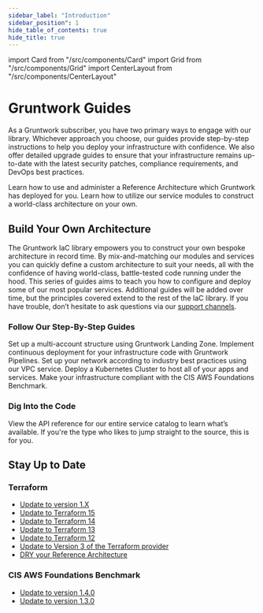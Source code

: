 ```yaml
---
sidebar_label: "Introduction"
sidebar_position": 1
hide_table_of_contents: true
hide_title: true
---
```


import Card from "/src/components/Card"
import Grid from "/src/components/Grid"
import CenterLayout from "/src/components/CenterLayout"

<CenterLayout>

# Gruntwork Guides

As a Gruntwork subscriber, you have two primary ways to engage with our library. Whichever approach you choose, our guides provide step-by-step instructions to help you deploy your infrastructure with confidence. We also offer detailed upgrade guides to ensure that your infrastructure remains up-to-date with the latest security patches, compliance requirements, and DevOps best practices.

<Grid cols={2}>
  <Card
    title="Set Up Your Reference Architecture"
    href="/docs/guides/reference-architecture"
  >
    Learn how to use and administer a Reference Architecture which Gruntwork has
    deployed for you.
  </Card>
  <Card
    title="Build Your Own Architecture"
    href="#build-your-own-architecture"
  >
    Learn how to utilize our service modules to construct a world-class
    architecture on your own.
  </Card>
</Grid>

## Build Your Own Architecture

The Gruntwork IaC library empowers you to construct your own bespoke architecture in record time. By mix-and-matching our modules and services you can quickly define a custom architecture to suit your needs, all with the confidence of having world-class, battle-tested code running under the hood. This series of guides aims to teach you how to configure and deploy some of our most popular services. Additional guides will be added over time, but the principles covered extend to the rest of the IaC library. If you have trouble, don’t hesitate to ask questions via our [support channels](/docs/guides/support).

### Follow Our Step-By-Step Guides

<Grid>
  <Card
    title="Set Up Your AWS Accounts"
    href="/docs/guides/build-it-yourself/landing-zone"
  >
    Set up a multi-account structure using Gruntwork Landing Zone.
  </Card>
  <Card
    title="Configure a CI/CD Pipeline"
    href="/docs/guides/build-it-yourself/pipelines"
  >
    Implement continuous deployment for your infrastructure code with Gruntwork
    Pipelines.
  </Card>
  <Card
    title="Deploy a VPC"
    href="/docs/guides/build-it-yourself/vpc"
  >
    Set up your network according to industry best practices using our VPC service.
  </Card>
  <Card
    title="Deploy a Kubernetes Cluster"
    href="/docs/guides/build-it-yourself/kubernetes-cluster"
  >
    Deploy a Kubernetes Cluster to host all of your apps and services.
  </Card>
  <Card
    title="Acheive Compliance"
    href="/docs/guides/build-it-yourself/achieve-compliance"
  >
    Make your infrastructure compliant with the CIS AWS Foundations Benchmark.
  </Card>
</Grid>

### Dig Into the Code

<Grid cols={2}>
  <Card title="Browse Services" href="/docs/reference/services/intro">
    View the API reference for our entire service catalog to learn what’s
    available.
  </Card>
  <Card
    title="View the Code in GitHub"
    href="https://github.com/orgs/gruntwork-io/repositories"
  >
    If you're the type who likes to jump straight to the source, this is for
    you.
  </Card>
</Grid>

## Stay Up to Date

<Grid cols={2}>

<span>

### Terraform

- [Update to version 1.X](/docs/guides/stay-up-to-date/terraform/terraform-1.x)
- [Update to Terraform 15](/docs/guides/stay-up-to-date/terraform/terraform-15)
- [Update to Terraform 14](/docs/guides/stay-up-to-date/terraform/terraform-14)
- [Update to Terraform 13](/docs/guides/stay-up-to-date/terraform/terraform-13)
- [Update to Terraform 12](/docs/guides/stay-up-to-date/terraform/terraform-12)
- [Update to Version 3 of the Terraform provider](/docs/guides/stay-up-to-date/terraform/how-to-update-to-aws-provider-v3)
- [DRY your Reference Architecture](/docs/guides/stay-up-to-date/terraform/how-to-dry-your-reference-architecture)

</span>
<span>

### CIS AWS Foundations Benchmark

- [Update to version 1.4.0](/docs/guides/stay-up-to-date/cis/cis-1.4.0)
- [Update to version 1.3.0](/docs/guides/stay-up-to-date/cis/cis-1.3.0)

</span>

</Grid>

</CenterLayout>


<!-- ##DOCS-SOURCER-START
{"sourcePlugin":"Local File Copier","hash":"ad7aca064c83377e1f0b6f67ee657aee"}
##DOCS-SOURCER-END -->
